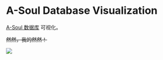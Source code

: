 # A-Soul Database Visualization

[A-Soul 数据库](https://github.com/peterpei1186861238/A-Soul-Database) 可视化。

~~然然，我的然然！~~

![](https://raw.githubusercontent.com/memset0/senior-school-technology-lesson/master/asoul-db-visualization/dist.png)